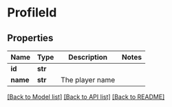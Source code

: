# ProfileId

## Properties
Name | Type | Description | Notes
------------ | ------------- | ------------- | -------------
**id** | **str** |  | 
**name** | **str** | The player name | 

[[Back to Model list]](../README.md#documentation-for-models) [[Back to API list]](../README.md#documentation-for-api-endpoints) [[Back to README]](../README.md)


